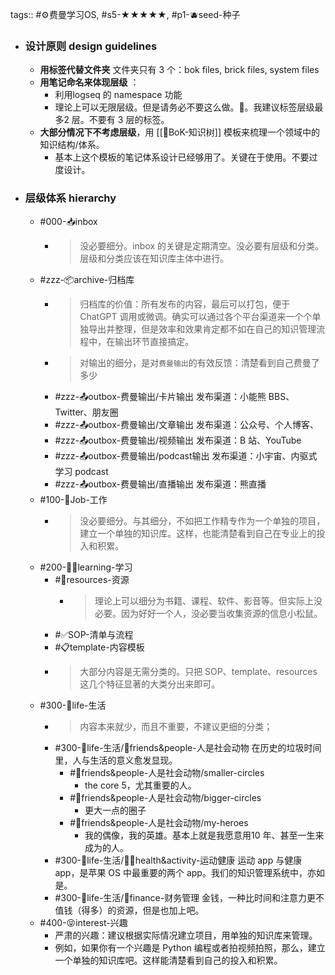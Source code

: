 tags:: #⚙️费曼学习OS, #s5-★★★★★, #p1-🫐seed-种子

- ### 设计原则 design guidelines
	- **用标签代替文件夹** 文件夹只有 3 个：bok files, brick files, system files
	- **用笔记命名来体现层级** ：
		- 利用logseq 的 namespace 功能
		- 理论上可以无限层级。但是请务必不要这么做。🤣。我建议标签层级最多2 层。不要有 3 层的标签。
	- **大部分情况下不考虑层级**，用 [[🌲BoK-知识树]] 模板来梳理一个领域中的知识结构/体系。
		- 基本上这个模板的笔记体系设计已经够用了。关键在于使用。不要过度设计。
- ### 层级体系 hierarchy
	- #000-📥inbox
		- > 没必要细分。inbox 的关键是定期清空。没必要有层级和分类。层级和分类应该在知识库主体中进行。
	- #zzz-📦archive-归档库
		- > 归档库的价值：所有发布的内容，最后可以打包，便于ChatGPT 调用或微调。确实可以通过各个平台渠道来一个个单独导出并整理，但是效率和效果肯定都不如在自己的知识管理流程中，在输出环节直接搞定。
		- > 对输出的细分，是对`费曼输出`的有效反馈：清楚看到自己费曼了多少
		- #zzz-📤outbox-费曼输出/卡片输出 发布渠道：小能熊 BBS、Twitter、朋友圈
		- #zzz-📤outbox-费曼输出/文章输出 发布渠道：公众号、个人博客、
		- #zzz-📤outbox-费曼输出/视频输出 发布渠道：B 站、YouTube
		- #zzz-📤outbox-费曼输出/podcast输出 发布渠道：小宇宙、内驱式学习 podcast
		- #zzz-📤outbox-费曼输出/直播输出 发布渠道：熊直播
	- #100-👷Job-工作
		- > 没必要细分。与其细分，不如把工作精专作为一个单独的项目，建立一个单独的知识库。这样，也能清楚看到自己在专业上的投入和积累。
	- #200-🧑‍🎓learning-学习
		- #💎resources-资源
			- > 理论上可以细分为书籍、课程、软件、影音等。但实际上没必要。因为好好一个人，没必要当收集资源的信息小松鼠。
		- #✅SOP-清单与流程
		- #📋template-内容模板
		- > 大部分内容是无需分类的。只把 SOP、template、resources 这几个特征显著的大类分出来即可。
	- #300-🌈life-生活
		- > 内容本来就少，而且不重要，不建议更细的分类；
		- #300-🌈life-生活/👫friends&people-人是社会动物 在历史的垃圾时间里，人与生活的意义愈发显现。
			- #👫friends&people-人是社会动物/smaller-circles
				- the core 5，尤其重要的人。
			- #👫friends&people-人是社会动物/bigger-circles
				- 更大一点的圈子
			- #👫friends&people-人是社会动物/my-heroes
				- 我的偶像，我的英雄。基本上就是我愿意用10 年、甚至一生来成为的人。
		- #300-🌈life-生活/🏃‍♂️health&activity-运动健康 运动 app 与健康 app，是苹果 OS 中最重要的两个 app。我们的知识管理系统中，亦如是。
		- #300-🌈life-生活/🤑finance-财务管理 金钱，一种比时间和注意力更不值钱（得多）的资源，但是也加上吧。
	- #400-😝interest-兴趣
		- 严肃的兴趣：建议根据实际情况建立项目，用单独的知识库来管理。
		- 例如，如果你有一个兴趣是 Python 编程或者拍视频拍照，那么，建立一个单独的知识库吧。这样能清楚看到自己的投入和积累。